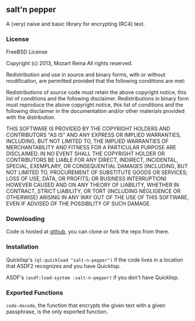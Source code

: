 ## salt'n pepper

A (very) naive and basic library for encrypting (RC4) text.

### License

FreeBSD License

Copyright (c) 2013, Mozart Reina
All rights reserved.

Redistribution and use in source and binary forms, with or without modification, are permitted provided that the following conditions are met:

Redistributions of source code must retain the above copyright notice, this list of conditions and the following disclaimer.
Redistributions in binary form must reproduce the above copyright notice, this list of conditions and the following disclaimer in the documentation and/or other materials provided with the distribution.

THIS SOFTWARE IS PROVIDED BY THE COPYRIGHT HOLDERS AND CONTRIBUTORS "AS IS" AND ANY EXPRESS OR IMPLIED WARRANTIES, INCLUDING, BUT NOT LIMITED TO, THE IMPLIED WARRANTIES OF MERCHANTABILITY AND FITNESS FOR A PARTICULAR PURPOSE ARE DISCLAIMED. IN NO EVENT SHALL THE COPYRIGHT HOLDER OR CONTRIBUTORS BE LIABLE FOR ANY DIRECT, INDIRECT, INCIDENTAL, SPECIAL, EXEMPLARY, OR CONSEQUENTIAL DAMAGES (INCLUDING, BUT NOT LIMITED TO, PROCUREMENT OF SUBSTITUTE GOODS OR SERVICES; LOSS OF USE, DATA, OR PROFITS; OR BUSINESS INTERRUPTION) HOWEVER CAUSED AND ON ANY THEORY OF LIABILITY, WHETHER IN CONTRACT, STRICT LIABILITY, OR TORT (INCLUDING NEGLIGENCE OR OTHERWISE) ARISING IN ANY WAY OUT OF THE USE OF THIS SOFTWARE, EVEN IF ADVISED OF THE POSSIBILITY OF SUCH DAMAGE.

### Downloading 

Code is hosted at [github](https://github.com/paradigmshift/salt-n-pepper), you can clone or fork the repo from there.

### Installation

Quicklisp's `(ql:quickload "salt-n-pepper")` if the code lives in a location that ASDF2 recognizes and you have Quicklisp.

ASDF's `(asdf:load-system :salt-n-pepper)` if you don't have Quicklisp.

### Exported Functions

`code-decode`, the function that encrypts the given text with a given passphrase, is the only exported function.
